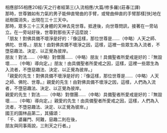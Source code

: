 相應部55相應20經/天之行者經第三(入流相應/大篇/修多羅)(莊春江譯)  
那時，世尊猶如有力氣的男子能伸直彎曲的手臂，或彎曲伸直的手臂那樣[快]地在祇樹園消失，出現在三十三天中。  
那時，眾多三十三天身體的天神去見世尊。抵達後，向世尊問訊，接著在一旁站立。在一旁站好後，世尊對那些天子這麼說：  
「朋友！對佛具備不壞淨是好的：『像這樣，那位世尊是……（中略）人天之師、佛陀、世尊。』朋友！由對佛具備不壞淨之因，這樣，這裡一些眾生為入流者，不墮惡趣法、決定、以正覺為彼岸。  
朋友！對法……（中略）對僧團……（中略）朋友！具備聖者所愛戒是好的：『無毀壞……（中略）導向定。』朋友！由具備聖者所愛戒之因，這樣，這裡一些眾生為入流者，不墮惡趣法、決定、以正覺為彼岸。」  
「親愛的先生！對佛具備不壞淨是好的：『像這樣，那位世尊是……（中略）人天之師、佛陀、世尊。』親愛的先生！由對佛具備不壞淨之因，這樣，人們為入流者，不墮惡趣法、決定、以正覺為彼岸。  
親愛的先生！對法……（中略）對僧團……（中略）具備聖者所愛戒是好的：『無毀壞……（中略）導向定。』親愛的先生！由具備聖者所愛戒之因，這樣，人們為入流者，不墮惡趣法、決定、以正覺為彼岸。」  
國王的園林品第二，其攝頌：  
「千、婆羅門、阿難，惡趣二則在後，  
朋友與同事兩說，三則天之行者。」  
  
  
